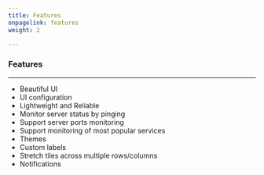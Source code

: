 ```yaml
---
title: Features
onpagelink: features
weight: 2

---
```


### Features
--------

- Beautiful UI
- UI configuration
- Lightweight and Reliable
- Monitor server status by pinging
- Support server ports monitoring
- Support monitoring of most popular services
- Themes
- Custom labels
- Stretch tiles across multiple rows/columns
- Notifications
 